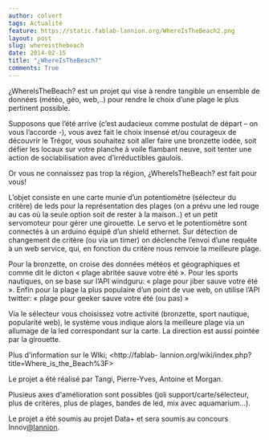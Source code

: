 ```yaml
---
author: colvert
tags: Actualité
feature: https://static.fablab-lannion.org/WhereIsTheBeach2.png
layout: post
slug: whereisthebeach
date: 2014-02-15
title: "¿WhereIsTheBeach?"
comments: True
---
```

¿WhereIsTheBeach? est un projet qui vise à rendre tangible un ensemble de
données (météo, géo, web,..) pour rendre le choix d’une plage le plus
pertinent possible.

Supposons que l’été arrive (c’est audacieux comme postulat de départ – on vous
l’accorde -), vous avez fait le choix insensé et/ou courageux de découvrir le
Trégor, vous souhaitez soit aller faire une bronzette iodée, soit défier les
locaux sur votre planche à voile flambant neuve, soit tenter une action de
sociabilisation avec d’irréductibles gaulois.

Or vous ne connaissez pas trop la région, ¿WhereIsTheBeach? est fait pour
vous!

L’objet consiste en une carte munie d’un potentiomètre (sélecteur du critère)
de leds pour la représentation des plages (on a prévu une led rouge au cas où
la seule option soit de rester à la maison..) et un petit servomoteur pour
gérer une girouette. Le servo et le potentiomètre sont connectés à un arduino
équipé d’un shield ethernet. Sur détection de changement de critère (ou via un
timer) on déclenche l’envoi d’une requête à un web service, qui, en fonction
du critère nous renvoie la meilleure plage.

Pour la bronzette, on croise des données météos et géographiques et comme dit
le dicton « plage abritée sauve votre été ». Pour les sports nautiques, on se
base sur l’API windguru: « plage pour jiber sauve votre été ». Enfin pour la
plage la plus populaire d’un point de vue web, on utilise l’API twitter: «
plage pour geeker sauve votre été (ou pas) »

Via le sélecteur vous choisissez votre activité (bronzette, sport nautique,
popularité web), le système vous indique alors la meilleure plage via un
allumage de la led correspondant sur la carte. La direction est aussi pointée
par la girouette.

Plus d'information sur le WIki; <http://fablab-
lannion.org/wiki/index.php?title=Where_is_the_Beach%3F>

Le projet a été réalisé par Tangi, Pierre-Yves, Antoine et Morgan.

Plusieus axes d'amélioration sont possibles (joli support/carte/sélecteur,
plus de critères, plus de plages, bandes de led, mix avec aquamarium…).

Le projet a été soumis au projet Data+ et sera soumis au concours
Innov[@lannion](http://fablab-lannion.org/membres/twitter_fablablannion/).


